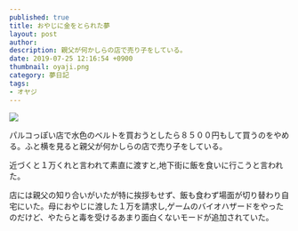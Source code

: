 ```yaml
---
published: true
title: おやじに金をとられた夢
layout: post
author: 
description: 親父が何かしらの店で売り子をしている。
date: 2019-07-25 12:16:54 +0900
thumbnail: oyaji.png
category: 夢日記
tags:
- オヤジ
---
```


![]({{site.baseurl}}/assets/img/oyaji.png)

パルコっぽい店で水色のベルトを買おうとしたら８５００円もして買うのをやめる。ふと横を見ると親父が何かしらの店で売り子をしている。

近づくと１万くれと言われて素直に渡すと,地下街に飯を食いに行こうと言われた。

店には親父の知り合いがいたが特に挨拶もせず、飯も食わず場面が切り替わり自宅にいた。母におやじに渡した１万を請求し,ゲームのバイオハザードをやったのだけど、やたらと毒を受けるあまり面白くないモードが追加されていた。
